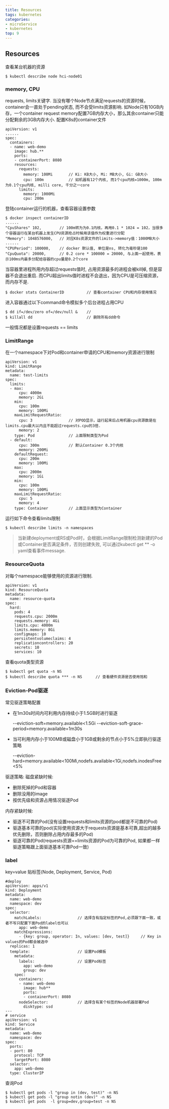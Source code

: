 ```yaml
---
title: Resources
tags: kubernetes
categories:
- microService
- kubernetes
top: 9
---
```


## Resources
查看某台机器的资源

	$ kubectl describe node hci-node01

### memory, CPU
requests, limits关键字.
当没有哪个Node节点满足requests的资源时候，container会一直处于pending状态, 而不会受limits资源影响.
如Node只有10GB内存，一个container request memory配置7GB内存大小，那么其余container只能分配剩余的3GB内存大小.
配置K8s的container文件

	apiVersion: v1
	......
	spec:
	  containers:
	  - name: web-demo
	    image: hub.**
	    ports:
	    - containerPort: 8080
	    resources:
	      requests:
	        memory: 100Mi		// Ki: KB大小, Mi: MB大小, Gi: GB大小
	        cpu: 100m			// 如机器有12个内核, 而1个cpu内核=1000m, 100m为0.1个cpu内核, milli core, 千分之一core
	      limits:
	        memory: 1000Mi
	        cpu: 200m

登陆container运行的机器，查看容器设置参数

	$ docker inspect containerID
	......
	"CpuShares" 102,		// 100m转为为0.1内核，再用0.1 * 1024 = 102，当很多个容器运行在某台机器上发生CPU资源抢占时候用该值作为权重进行分配
	"Memory": 1048576000,	// 对应K8s资源文件的limits->memory值：1000MB大小
	......
	"CPUPeriod": 100000,	// docker 默认值, 单位是ns, 转化为毫秒是100
	"CpuQuota": 20000,		// 0.2 core * 100000 = 20000, 与上面一起使用，表示100ms内最多分配给容器的cpu量是0.2个core
当容器里进程所用内存超过requests值时, 占用资源最多的进程会被kill掉, 但是容器不会退出重启.
而CPU超出limits值时进程不会退出，因为CPU是可压缩资源，而内存不是.

	$ docker stats ContainerID			// 查看container CPU和内存使用情况

进入容器通过以下command命令模拟多个后台进程占用CPU

	$ dd if=/dev/zero of=/dev/null &	//
	$ killall dd						// 删除所有dd命令
一般情况都是设置requests == limits


### LimitRange
在一个namespace下对Pod和container申请的CPU和memory资源进行限制

	apiVersion: v1
	kind: LimitRange
	metadata:
	  name: test-limits
	spec: 
	  limits:
	  - max:
	      cpu: 4000m
	      memory: 2Gi
	    min:
	      cpu: 100m
	      memory: 100Mi
	    maxLimitRequestRatio:
	      cpu: 3				// 对POD显示，运行起来后占用机器cpu资源数是在limits.cpu最大以内且不能超过requests.cpu的3倍.
	      memory: 2
	    type: Pod				// 上面限制类型为Pod
	  - default:
	      cpu: 300m				// 默认Container 0.3个内核
	      memory: 200Mi
	    defaultRequest:
	      cpu: 200m
	      memory: 100Mi
	    max:
	      cpu: 2000m
	      memory: 1Gi
	    min:
	      cpu: 100m
	      memory: 100Mi
	    maxLimitRequestRatio:
	      cpu: 5
	      memory: 4
	    type: Container			// 上面显示类型为Container
运行如下命令查看limits限制

	$ kubectl describe limits -n namespaces
> 当新建deployment或RS或Pod时，会根据LimitRange限制检测新建的Pod或Container是否满足条件，否则创建失败, 可以通过kubectl get ** -o yaml查看事件message.

### ResourceQuota
对每个namespace能够使用的资源进行限制.

	apiVersion: v1
	kind: ResourceQuota
	metadata:
	  name: resource-quota
	spec:
	  hard:
	    pods: 4
	    requests.cpu: 2000m
	    requests.memory: 4Gi
	    limits.cpu: 4000m
	    limits.memory: 8Gi
	    configmaps: 10
	    persistentvolumeclaims: 4
	    replicationcontrollers: 20
	    secrets: 10
	    services: 10
查看quota类型资源

	$ kubectl get quota -n NS
	$ kubectl describe quota *** -n NS		// 查看硬件资源是否使用饱和


### Eviction-Pod驱逐
常见驱逐策略配置
 * 在1m30s时间内可利用内存持续小于1.5GB时进行驱逐


	--eviction-soft=memory.available<1.5Gi
	--eviction-soft-grace-period=memory.available=1m30s
 * 当可利用内存小于100MB或磁盘小于1GB或剩余的节点小于5%立即执行驱逐策略


	--eviction-hard=memory.available<100Mi,nodefs.available<1Gi,nodefs.inodesFree<5%

驱逐策略:
磁盘紧缺时候:
 * 删除死掉的Pod和容器
 * 删除没用的image
 * 按优先级和资源占用情况驱逐Pod


内存紧缺时候:
 * 驱逐不可靠的Pod(没有设置requests和limits资源的pod都是不可靠的Pod)
 * 驱逐基本可靠的pod(实际使用资源大于requests资源是基本可靠,超出的越多优先删除，否则删除占用内存最多的Pod)
 * 驱逐可靠的Pod(requests资源==limits资源的Pod为可靠的Pod, 如果都一样驱逐策略跟上面驱逐基本可靠Pod一致)


### label
key=value 贴标签(Node, Deployment, Service, Pod)

	#deploy
	apiVersion: apps/v1
	kind: Deployment
	metadata:
	  name: web-demo
	  namespace: dev
	spec:
	  selector:
	    matchLabels:				// 选择含有指定标签的Pod,必须跟下面一致，或者不写只配置下面Pod的label也可以
	      app: web-demo
	    matchExpressions:
	      - {key: group, operator: In, values: [dev, test]}		// Key in values的Pod都会被选中
	  replicas: 1
	  template:						// 设置Pod模板
	    metadata:
	      labels:					// 设置Pod标签
	        app: web-demo
	        group: dev
	    spec:
	      containers:
	      - name: web-demo
	        image: hub**
	        ports:
	        - containerPort: 8080
	      nodeSelector:				// 选择含有某个标签的Node机器部署Pod
	        disktype: ssd
	---
	# service
	apiVersion: v1
	kind: Service
	metadata:
	  name: web-demo
	  namespace: dev
	spec:
	  ports:
	  - port: 80
	    protocol: TCP
	    targetPort: 8080
	  selector:
	    app: web-demo
	  type: ClusterIP
查询Pod

	$ kubectl get pods -l "group in (dev, test)" -n NS
	$ kubectl get pods -l "group notin (dev)" -n NS
	$ kubectl get pods  -l group=dev,group=test -n NS








